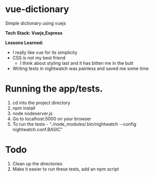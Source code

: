 # vue-dictionary

Simple dictionary using vuejs

**Tech Stack: Vuejs,Express**

**Lessons Learned:** 
* I really like vue for its simplicity
* CSS is not my best friend
  * I think about styling last and it has bitten me in the butt
* Writing tests in nightwatch was painless and saved me some time

# Running the app/tests.
1. cd into the project directory
2. npm install
2. node nodeserver.js
3. Go to localhost:5000 on your browser
4. To run the tests -  "./node_modules/.bin/nightwatch --config nightwatch.conf.BASIC"



# Todo
1. Clean up the directories
2. Make it easier to run these tests, add an npm script
